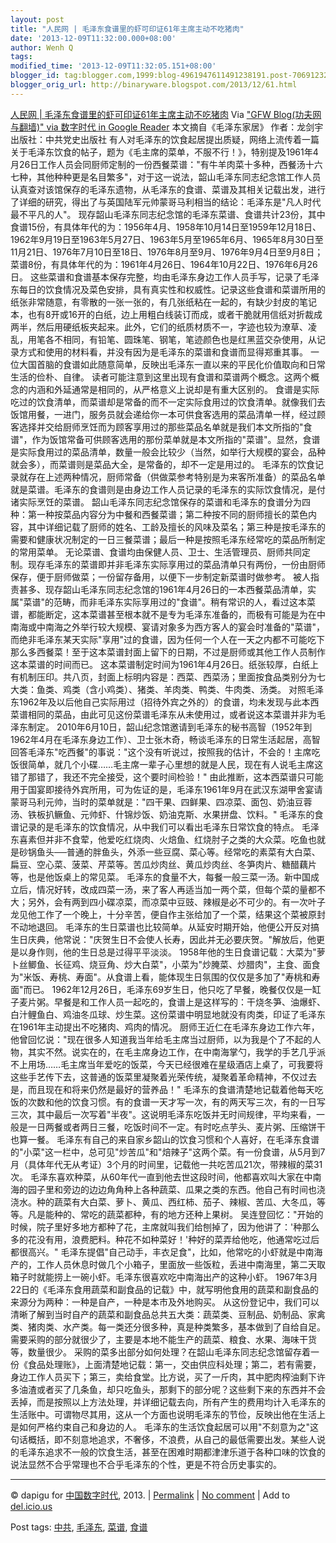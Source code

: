 ```yaml
---
layout: post
title: "人民网 | 毛泽东食谱里的虾可印证61年主席主动不吃猪肉"
date: '2013-12-09T11:32:00.000+08:00'
author: Wenh Q
tags:
modified_time: '2013-12-09T11:32:05.151+08:00'
blogger_id: tag:blogger.com,1999:blog-4961947611491238191.post-7069123273771360432
blogger_orig_url: http://binaryware.blogspot.com/2013/12/61.html
---
```

[人民网 |
毛泽东食谱里的虾可印证61年主席主动不吃猪肉](http://feedproxy.google.com/~r/chinagfwblog/~3/W1yZpuXkIyI/)
Via ["GFW Blog(功夫网与翻墙)" via 数字时代 in Google
Reader](https://www.blogger.com/blogger.g?blogID=4961947611491238191)
本文摘自《毛泽东家居》 作者：龙剑宇 出版社：中共党史出版社
有人对毛泽东的饮食起居提出质疑，网络上流传着一篇关于毛泽东饮食的帖子，题为《毛主席的菜单，不服不行！》，特别提及1961年4月26日工作人员会同厨师定制的一份西餐菜谱："有牛羊肉菜十多种，西餐汤十六七种，其他种种更是名目繁多"，对于这一说法，韶山毛泽东同志纪念馆工作人员认真查对该馆保存的毛泽东遗物，从毛泽东的食谱、菜谱及其相关记载出发，进行了详细的研究，得出了与英国陆军元帅蒙哥马利相当的结论：毛泽东是"凡人时代最不平凡的人"。
现存韶山毛泽东同志纪念馆的毛泽东菜谱、食谱共计23份，其中食谱15份，有具体年代的为：1956年4月、1958年10月14日至1959年12月18日、1962年9月19日至1963年5月27日、1963年5月至1965年6月、1965年8月30日至11月21日、1976年7月10日至18日、1976年8月至9月、1976年9月4日至9月8日；菜谱8份，有具体年代的为：1961年4月26日、1964年10月22日、1976年6月26日。
这些菜谱和食谱基本保存完整，均由毛泽东身边工作人员手写，记录了毛泽东每日的饮食情况及菜色安排，具有真实性和权威性。记录这些食谱和菜谱所用的纸张非常随意，有零散的一张一张的，有几张纸粘在一起的，有缺少封皮的笔记本，也有8开或16开的白纸，边上用粗白线装订而成，或者干脆就用信纸对折裁成两半，然后用硬纸板夹起来。此外，它们的纸质材质不一，字迹也较为潦草、凌乱，用笔各不相同，有铅笔、圆珠笔、钢笔，笔迹颜色也是红黑蓝交杂使用，从记录方式和使用的材料看，并没有因为是毛泽东的菜谱和食谱而显得郑重其事。
一位大国首脑的食谱如此随意简单，反映出毛泽东一直以来的平民化价值取向和日常生活的俭朴、自律。
读者可能注意到这里出现有食谱和菜谱两个概念。这两个概念的内涵和外延通常是相同的，从严格意义上说却是有重大区别的。
食谱是实际吃过的饮食清单，而菜谱却是常备的而不一定实际食用过的饮食清单。就像我们去饭馆用餐，一进门，服务员就会递给你一本可供食客选用的菜品清单一样，经过顾客选择并交给厨师烹饪而为顾客享用过的那些菜品名单就是我们本文所指的"食谱"，作为饭馆常备可供顾客选用的那份菜单就是本文所指的"菜谱"。显然，食谱是实际食用过的菜品清单，数量一般会比较少（当然，如举行大规模的宴会，品种就会多），而菜谱则是菜品大全，是常备的，却不一定是用过的。
毛泽东的饮食记录就存在上述两种情况，厨师常备（供做菜参考特别是为来客所准备）的菜品名单就是菜谱。毛泽东的食谱则是由身边工作人员记录的毛泽东的实际饮食情况，是付诸实际烹饪的菜谱。
韶山毛泽东同志纪念馆保存的菜谱和毛泽东的食谱分为四种：第一种按菜品内容分为中餐和西餐菜谱；第二种按不同的厨师擅长的菜色内容，其中详细记载了厨师的姓名、工龄及擅长的风味及菜名；第三种是按毛泽东的需要和健康状况制定的一日三餐菜谱；最后一种是按照毛泽东经常吃的菜品所制定的常用菜单。
无论菜谱、食谱均由保健人员、卫士、生活管理员、厨师共同定制。现存毛泽东的菜谱即并非毛泽东实际享用过的菜品清单只有两份，一份由厨师保存，便于厨师做菜；一份留存备用，以便下一步制定新菜谱时做参考。
被人指责甚多、现存韶山毛泽东同志纪念馆的1961年4月26日的一本西餐菜品清单，实属"菜谱"的范畴，而非毛泽东实际享用过的"食谱"。稍有常识的人，看过这本菜谱，都能断定，这本菜谱甚至根本就不是专为毛泽东准备的，而极有可能是为在中南海或中南海之外举行较大规模、宴请对象多为西方客人的宴会时准备的"菜谱"，而绝非毛泽东某天实际"享用"过的食谱，因为任何一个人在一天之内都不可能吃下那么多西餐菜！至于这本菜谱封面上留下的日期，不过是厨师或其他工作人员制作这本菜谱的时间而已。
这本菜谱制定时间为1961年4月26日。纸张较厚，白纸上有机制压印。共八页，封面上标明内容是：西菜、西菜汤；里面按食品类别分为七大类：鱼类、鸡类（含小鸡类）、猪类、羊肉类、鸭类、牛肉类、汤类。
对照毛泽东1962年及以后他自己实际用过（招待外宾之外的）的食谱，均未发现与此本西菜谱相同的菜品，由此可见这份菜谱毛泽东从未使用过，或者说这本菜谱并非为毛泽东制定。
2010年6月10日，韶山纪念馆邀请到毛泽东的秘书高智（1952年到1962年4月在毛泽东身边工作）、卫士张木奇，畅谈毛泽东的日常生活起居，高智回答毛泽东"吃西餐"的事说："这个没有听说过，按照我的估计，不会的！主席吃饭很简单，就几个小碟……毛主席一辈子心里想的就是人民，现在有人说毛主席这错了那错了，我还不完全接受，这个要时间检验！"
由此推断，这本西菜谱只可能用于国宴即接待外宾所用，可为佐证的是，毛泽东1961年9月在武汉东湖甲舍宴请蒙哥马利元帅，当时的菜单就是："四干果、四鲜果、四凉菜、面包、奶油豆蓉汤、铁板扒鳜鱼、元帅虾、什锦炒饭、奶油克斯、水果拼盘、饮料。"
毛泽东的食谱记录的是毛泽东的饮食情况，从中我们可以看出毛泽东日常饮食的特点。
毛泽东喜素但并非不食荤，他爱吃红烧肉、火焙鱼、红烧肘子之类的大众菜。吃鱼也就是砂锅鱼头──普通的胖鱼头，外添一些豆腐、菜心等。经常吃的素菜有大白菜、扁豆、空心菜、菠菜、芹菜等。苦瓜炒肉丝、黄瓜炒肉丝、冬笋肉片、糖醋藕片等，也是他饭桌上的常见菜。
毛泽东的食量不大，每餐一般三菜一汤。新中国成立后，情况好转，改成四菜一汤，来了客人再适当加一两个菜，但每个菜的量都不大；另外，会有两到四小碟凉菜，而凉菜中豆豉、辣椒是必不可少的。有一次叶子龙见他工作了一个晚上，十分辛苦，便自作主张给加了一个菜，结果这个菜被原封不动地退回。
毛泽东的生日菜谱也比较简单。从延安时期开始，他便公开反对搞生日庆典，他常说："庆贺生日不会使人长寿，因此并无必要庆贺。"解放后，他更是以身作则，他的生日总是过得平平淡淡。
1958年他的生日食谱记载：大菜为"萝卜丝鲫鱼、长征鸡、烧豆角、炒大白菜"，小菜为"炒腌菜、炒腊肉"，主食、面食为"米饭、寿桃、寿面"。从食谱上看，能体现生日氛围的仅仅是多加了"寿桃和寿面"而已。
1962年12月26日，毛泽东69岁生日，他只吃了早餐，晚餐仅仅是一缸子麦片粥。早餐是和工作人员一起吃的，食谱上是这样写的：干烧冬笋、油爆虾、白汁鲤鱼白、鸡油冬瓜球、炒生菜。这份菜谱中明显地就没有肉类，印证了毛泽东在1961年主动提出不吃猪肉、鸡肉的情况。
厨师王近仁在毛泽东身边工作六年，他曾回忆说："现在很多人知道我当年给毛主席当过厨师，以为我是个了不起的人物，其实不然。说实在的，在毛主席身边工作，在中南海掌勺，我学的手艺几乎派不上用场……毛主席当年爱吃的饭菜，今天已经很难在星级酒店上桌了，可我要将这些手艺传下去，这普通的饭菜里凝聚着光荣传统，凝聚着革命精神，不仅过去是，而且现在和将来仍然是最好的营养品！"
毛泽东的食谱清楚地记载着他每天吃饭的次数和他的饮食习惯。有的食谱一天才写一次，有的两天写三次，有的一日写三次，其中最后一次写着"半夜"。这说明毛泽东吃饭并无时间规律，平均来看，一般是一日两餐或者两日三餐，吃饭时间不一定。有时吃点芋头、麦片粥、压缩饼干也算一餐。
毛泽东有自己的来自家乡韶山的饮食习惯和个人喜好，在毛泽东食谱的"小菜"这一栏中，总可见"炒苦瓜"和"焙辣子"这两个菜。有一份食谱，从5月到7月（具体年代无从考证）3个月的时间里，记载他一共吃苦瓜21次，带辣椒的菜31次。
毛泽东喜欢种菜，从60年代一直到他去世这段时间，他都喜欢叫大家在中南海的园子里和旁边的边边角角种上各种蔬菜、瓜果之类的东西。他自己有时间也浇浇水。种的蔬菜有大白菜、萝卜、黄瓜、西红柿、茄子、辣椒、苦瓜、大冬瓜，等等。凡是能种的、常吃的蔬菜都种，有的地方还种上果树。
吴连登回忆："开始的时候，院子里好多地方都种了花，主席就叫我们给刨掉了，因为他讲了：'种那么多的花没有用，浪费肥料。种花不如种菜好！'种好的菜弄给他吃，他通常吃过后都很高兴。"
毛泽东提倡"自己动手，丰衣足食"，比如，他常吃的小虾就是中南海产的，工作人员休息时做几个小箱子，里面放一些饭粒，丢进中南海里，第二天取箱子时就能捞上一碗小虾。毛泽东很喜欢吃中南海出产的这种小虾。
1967年3月22日的《毛泽东食用蔬菜和副食品的记载》中，就写明他食用的蔬菜和副食品的来源分为两种：一种是自产，一种是本市及外地购买。
从这份登记中，我们可以清晰了解到当时自产的蔬菜和副食品总共五大类：蔬菜类、豆制品、奶制品、家禽类、猪肉类、水产类。每一类还分很多种，真是种类繁多，基本做到了自给自足。需要采购的部分就很少了，主要是本地不能生产的蔬菜、粮食、水果、海味干货等，数量很少。
采购的菜多出部分如何处理？在韶山毛泽东同志纪念馆留存着一份《食品处理账》，上面清楚地记载：第一，交由供应科处理；第二，若有需要，身边工作人员买下；第三，卖给食堂。比方说，买了一斤肉，其中肥肉榨油剩下许多油渣或者买了几条鱼，却只吃鱼头，那剩下的部分呢？这些剩下来的东西并不会丢掉，而是按照以上方法处理，并详细记载去向，所有产生的费用均计入毛泽东的生活账中。可谓物尽其用，这从一个方面也说明毛泽东的节俭，反映出他在生活上是如何严格约束自己和身边的人。
毛泽东的生活饮食起居可以用"不刻意为之"这句话概括，即不刻意地追求，不奢侈，不浪费，从自己的最低需要出发。某些人说的毛泽东追求不一般的饮食生活，甚至在困难时期都津津乐道于各种口味的饮食的说法显然不合乎常理也不合乎毛泽东的个性，更是不符合历史事实的。

* * * * *

© dapigu for [中国数字时代](http://chinadigitaltimes.net/chinese), 2013.
|
[Permalink](http://chinadigitaltimes.net/chinese/2013/12/%E4%BA%BA%E6%B0%91%E7%BD%91-%E6%AF%9B%E6%B3%BD%E4%B8%9C%E9%A3%9F%E8%B0%B1%E9%87%8C%E7%9A%84%E8%99%BE%E5%8F%AF%E5%8D%B0%E8%AF%8161%E5%B9%B4%E4%B8%BB%E5%B8%AD%E4%B8%BB%E5%8A%A8%E4%B8%8D%E5%90%83/)
| [No
comment](http://chinadigitaltimes.net/chinese/2013/12/%E4%BA%BA%E6%B0%91%E7%BD%91-%E6%AF%9B%E6%B3%BD%E4%B8%9C%E9%A3%9F%E8%B0%B1%E9%87%8C%E7%9A%84%E8%99%BE%E5%8F%AF%E5%8D%B0%E8%AF%8161%E5%B9%B4%E4%B8%BB%E5%B8%AD%E4%B8%BB%E5%8A%A8%E4%B8%8D%E5%90%83/#comments)
| Add to
[del.icio.us](http://del.icio.us/post?url=http://chinadigitaltimes.net/chinese/2013/12/%E4%BA%BA%E6%B0%91%E7%BD%91-%E6%AF%9B%E6%B3%BD%E4%B8%9C%E9%A3%9F%E8%B0%B1%E9%87%8C%E7%9A%84%E8%99%BE%E5%8F%AF%E5%8D%B0%E8%AF%8161%E5%B9%B4%E4%B8%BB%E5%B8%AD%E4%B8%BB%E5%8A%A8%E4%B8%8D%E5%90%83/&title=%E4%BA%BA%E6%B0%91%E7%BD%91%20%7C%20%E6%AF%9B%E6%B3%BD%E4%B8%9C%E9%A3%9F%E8%B0%B1%E9%87%8C%E7%9A%84%E8%99%BE%E5%8F%AF%E5%8D%B0%E8%AF%8161%E5%B9%B4%E4%B8%BB%E5%B8%AD%E4%B8%BB%E5%8A%A8%E4%B8%8D%E5%90%83%E7%8C%AA%E8%82%89)

 Post tags:
[中共](http://chinadigitaltimes.net/chinese/tag/%E4%B8%AD%E5%85%B1/?category=10466),
[毛泽东](http://chinadigitaltimes.net/chinese/tag/%E6%AF%9B%E6%B3%BD%E4%B8%9C/?category=10466),
[菜谱](http://chinadigitaltimes.net/chinese/tag/%E8%8F%9C%E8%B0%B1/?category=10466),
[食谱](http://chinadigitaltimes.net/chinese/tag/%E9%A3%9F%E8%B0%B1/?category=10466)
